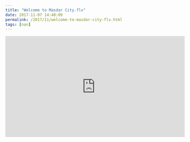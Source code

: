 ```yaml
---
title: "Welcome to Masdar City.flv"
date: 2017-11-07 14:48:09
permalink: /2017/11/welcome-to-masdar-city-flv.html
tags: [nan]
---
```


<iframe width="560" height="315" src="https://www.youtube.com/embed/BKjiYK_B0KY" frameborder="0" allowfullscreen></iframe>
